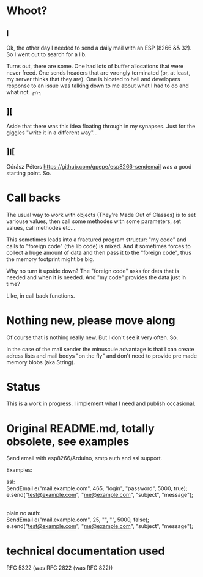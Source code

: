 # Whoot?

## I

Ok, the other day I needed to send a daily mail with an ESP (8266 && 32). So I went out to search for a lib.

Turns out, there are some. One had lots of buffer allocations that were never freed. One sends headers that are wrongly terminated (or, at least, my server thinks that they are). One is bloated to hell and developers response to an issue was talking down to me about what I had to do and what not. ╭∩╮

## ][ 

Aside that there was this idea floating through in my synapses. Just for the giggles "write it in a different way"...

## ]I[ 

Górász Péters https://github.com/gpepe/esp8266-sendemail was a good starting point. So.

# Call backs

The usual way to work with objects (They're Made Out of Classes) is to set variouse values, then call some methodes with some parameters, set values, call methodes etc... 

This sometimes leads into a fractured program structur: "my code" and calls to "foreign code" (the lib code) is mixed. And it sometimes forces to collect a huge amount of data and then pass it to the "foreign code", thus the memory footprint might be big.

Why no turn it upside down? The "foreign code" asks for data that is needed and when it is needed. And "my code" provides the data just in time?

Like, in call back functions.

# Nothing new, please move along

Of course that is nothing really new. But I don't see it very often. So.

In the case of the mail sender the minuscule advantage is that I can create adress lists and mail bodys "on the fly" and don't need to provide pre made memory blobs (aka String).


# Status

This is a work in progress. I implement what I need and publish occasional.


# Original README.md, totally obsolete, see examples

Send email with esp8266/Arduino, smtp auth and ssl support.

Examples:

ssl:<br>
  SendEmail e("mail.example.com", 465, "login", "password", 5000, true); <br>
  e.send("test@example.com", "me@example.com", "subject", "message"); <br>
  <br>
  
plain no auth:<br>
  SendEmail e("mail.example.com", 25, "", "", 5000, false);<br>
  e.send("test@example.com", "me@example.com", "subject", "message");<br>


# technical documentation used

RFC 5322 (was RFC 2822 (was RFC 822))
